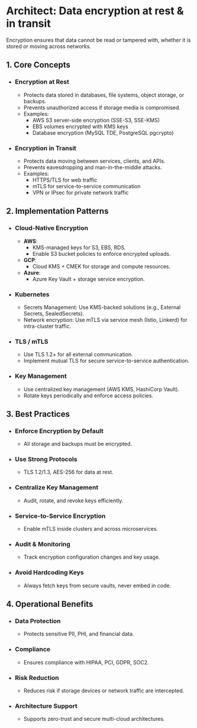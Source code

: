 # Architect: Data encryption at rest & in transit

Encryption ensures that data cannot be read or tampered with, whether it is stored or moving across networks.

## 1. Core Concepts
- ### Encryption at Rest
	- Protects data stored in databases, file systems, object storage, or backups.
	- Prevents unauthorized access if storage media is compromised.
	- Examples:
		- AWS S3 server-side encryption (SSE-S3, SSE-KMS)
		- EBS volumes encrypted with KMS keys
		- Database encryption (MySQL TDE, PostgreSQL pgcrypto)
- ### Encryption in Transit
	- Protects data moving between services, clients, and APIs.
	- Prevents eavesdropping and man-in-the-middle attacks.
	- Examples:
		- HTTPS/TLS for web traffic
		- mTLS for service-to-service communication
		- VPN or IPsec for private network traffic
## 2. Implementation Patterns
- ### Cloud-Native Encryption
	- **AWS**:
		- KMS-managed keys for S3, EBS, RDS.
		- Enable S3 bucket policies to enforce encrypted uploads.
	- **GCP**:
		- Cloud KMS + CMEK for storage and compute resources.
	- **Azure**:
		- Azure Key Vault + storage service encryption.
- ### Kubernetes
	- Secrets Management: Use KMS-backed solutions (e.g., External Secrets, SealedSecrets).
	- Network encryption: Use mTLS via service mesh (Istio, Linkerd) for intra-cluster traffic.
- ### TLS / mTLS
	- Use TLS 1.2+ for all external communication.
	- Implement mutual TLS for secure service-to-service authentication.
- ### Key Management
	- Use centralized key management (AWS KMS, HashiCorp Vault).
	- Rotate keys periodically and enforce access policies.
## 3. Best Practices
- ### Enforce Encryption by Default
	- All storage and backups must be encrypted.
- ### Use Strong Protocols
	- TLS 1.2/1.3, AES-256 for data at rest.
- ### Centralize Key Management
	- Audit, rotate, and revoke keys efficiently.
- ### Service-to-Service Encryption
	- Enable mTLS inside clusters and across microservices.
- ### Audit & Monitoring
	- Track encryption configuration changes and key usage.
- ### Avoid Hardcoding Keys
	- Always fetch keys from secure vaults, never embed in code.
## 4. Operational Benefits
- ### Data Protection
	- Protects sensitive PII, PHI, and financial data.
- ### Compliance
	- Ensures compliance with HIPAA, PCI, GDPR, SOC2.
- ### Risk Reduction
	- Reduces risk if storage devices or network traffic are intercepted.
- ### Architecture Support
	- Supports zero-trust and secure multi-cloud architectures.
